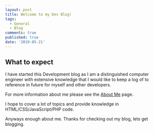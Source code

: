 ```yaml
---
layout: post
title: Welcome to my Dev Blog!
tags:
  - General
  - Blog
comments: true
published: true
date: '2019-05-21'
---
```

## What to expect

I have started this Development blog as I am a distinguished computer engineer with extensive knowledge that I would like to keep a log of to reference in future for myself and other developers. 
<!--more-->
For more information about me please see the [About Me](/aboutme) page.

I hope to cover a lot of topics and provide knowledge in HTML/CSS/JavaScript/PHP code.

Anyways enough about me.
Thanks for checking out my blog, lets get blogging.
